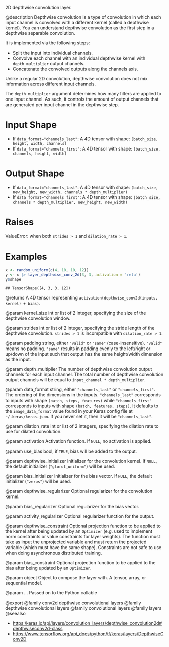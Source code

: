 2D depthwise convolution layer.

@description
Depthwise convolution is a type of convolution in which each input channel
is convolved with a different kernel (called a depthwise kernel). You can
understand depthwise convolution as the first step in a depthwise separable
convolution.

It is implemented via the following steps:

- Split the input into individual channels.
- Convolve each channel with an individual depthwise kernel with
  `depth_multiplier` output channels.
- Concatenate the convolved outputs along the channels axis.

Unlike a regular 2D convolution, depthwise convolution does not mix
information across different input channels.

The `depth_multiplier` argument determines how many filters are applied to
one input channel. As such, it controls the amount of output channels that
are generated per input channel in the depthwise step.

# Input Shape
- If `data_format="channels_last"`:
    A 4D tensor with shape: `(batch_size, height, width, channels)`
- If `data_format="channels_first"`:
    A 4D tensor with shape: `(batch_size, channels, height, width)`

# Output Shape
- If `data_format="channels_last"`:
    A 4D tensor with shape:
    `(batch_size, new_height, new_width, channels * depth_multiplier)`
- If `data_format="channels_first"`:
    A 4D tensor with shape:
    `(batch_size, channels * depth_multiplier, new_height, new_width)`

# Raises
ValueError: when both `strides > 1` and `dilation_rate > 1`.

# Examples

```r
x <- random_uniform(c(4, 10, 10, 12))
y <- x |> layer_depthwise_conv_2d(3, 3, activation = 'relu')
y$shape
```

```
## TensorShape([4, 3, 3, 12])
```

@returns
A 4D tensor representing
`activation(depthwise_conv2d(inputs, kernel) + bias)`.

@param kernel_size
int or list of 2 integer, specifying the size of the
depthwise convolution window.

@param strides
int or list of 2 integer, specifying the stride length
of the depthwise convolution. `strides > 1` is incompatible with
`dilation_rate > 1`.

@param padding
string, either `"valid"` or `"same"` (case-insensitive).
`"valid"` means no padding. `"same"` results in padding evenly to
the left/right or up/down of the input such that output has the same
height/width dimension as the input.

@param depth_multiplier
The number of depthwise convolution output channels
for each input channel. The total number of depthwise convolution
output channels will be equal to `input_channel * depth_multiplier`.

@param data_format
string, either `"channels_last"` or `"channels_first"`.
The ordering of the dimensions in the inputs. `"channels_last"`
corresponds to inputs with shape `(batch, steps, features)`
while `"channels_first"` corresponds to inputs with shape
`(batch, features, steps)`. It defaults to the `image_data_format`
value found in your Keras config file at `~/.keras/keras.json`.
If you never set it, then it will be `"channels_last"`.

@param dilation_rate
int or list of 2 integers, specifying the dilation
rate to use for dilated convolution.

@param activation
Activation function. If `NULL`, no activation is applied.

@param use_bias
bool, if `TRUE`, bias will be added to the output.

@param depthwise_initializer
Initializer for the convolution kernel.
If `NULL`, the default initializer (`"glorot_uniform"`)
will be used.

@param bias_initializer
Initializer for the bias vector. If `NULL`, the
default initializer (`"zeros"`) will be used.

@param depthwise_regularizer
Optional regularizer for the convolution kernel.

@param bias_regularizer
Optional regularizer for the bias vector.

@param activity_regularizer
Optional regularizer function for the output.

@param depthwise_constraint
Optional projection function to be applied to the
kernel after being updated by an `Optimizer` (e.g. used to implement
norm constraints or value constraints for layer weights). The
function must take as input the unprojected variable and must return
the projected variable (which must have the same shape). Constraints
are not safe to use when doing asynchronous distributed training.

@param bias_constraint
Optional projection function to be applied to the
bias after being updated by an `Optimizer`.

@param object
Object to compose the layer with. A tensor, array, or sequential model.

@param ...
Passed on to the Python callable

@export
@family conv2d depthwise convolutional layers
@family depthwise convolutional layers
@family convolutional layers
@family layers
@seealso
+ <https:/keras.io/api/layers/convolution_layers/depthwise_convolution2d#depthwiseconv2d-class>
+ <https://www.tensorflow.org/api_docs/python/tf/keras/layers/DepthwiseConv2D>
